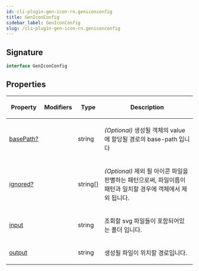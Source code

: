 ```yaml
---
id: cli-plugin-gen-icon-rn.geniconconfig
title: GenIconConfig
sidebar_label: GenIconConfig
slug: /cli-plugin-gen-icon-rn.geniconconfig
---
```






## Signature

```typescript
interface GenIconConfig 
```

## Properties

<table><thead><tr><th>

Property


</th><th>

Modifiers


</th><th>

Type


</th><th>

Description


</th></tr></thead>
<tbody><tr><td>

[basePath?](./cli-plugin-gen-icon-rn.geniconconfig.basepath)


</td><td>


</td><td>

string


</td><td>

_(Optional)_ 생성될 객체의 value 에 할당될 경로의 base-path 입니다


</td></tr>
<tr><td>

[ignored?](./cli-plugin-gen-icon-rn.geniconconfig.ignored)


</td><td>


</td><td>

string[]


</td><td>

_(Optional)_ 제외 될 아이콘 파일을 판별하는 패턴으로써, 파일이름이 패턴과 일치할 경우에 객체에서 제외 됩니다.


</td></tr>
<tr><td>

[input](./cli-plugin-gen-icon-rn.geniconconfig.input)


</td><td>


</td><td>

string


</td><td>

조회할 svg 파일들이 포함되어있는 폴더 입니다.


</td></tr>
<tr><td>

[output](./cli-plugin-gen-icon-rn.geniconconfig.output)


</td><td>


</td><td>

string


</td><td>

생성될 파일이 위치할 경로입니다.


</td></tr>
</tbody></table>
